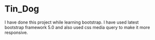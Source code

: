 # Tin_Dog
I have done this project while learning bootstrap. I have used latest bootstrap framework 5.0 and also used css media query to make it more responsive. 
